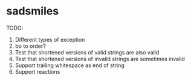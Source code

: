 # sadsmiles

TODO:
1. Different types of exception
2. bo to order?
3. Test that shortened versions of valid strings are also valid
4. Test that shortened versions of invalid strings are sometimes invalid
5. Support trailing whitespace as end of string
6. Support reactions
